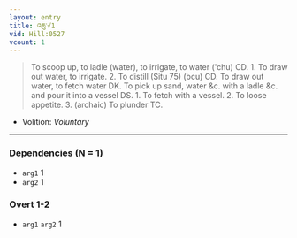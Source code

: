 ```yaml
---
layout: entry
title: འཆུ་√1
vid: Hill:0527
vcount: 1
---
```

> To scoop up, to ladle (water), to irrigate, to water ('chu) CD\. 1\. To draw out water, to irrigate\. 2\. To distill (Situ 75) (bcu) CD\. To draw out water, to fetch water DK\. To pick up sand, water &c\. with a ladle &c\. and pour it into a vessel DS\. 1\. To fetch with a vessel\. 2\. To loose appetite\. 3\. (archaic) To plunder TC\.

* Volition: _Voluntary_

---

### Dependencies (N = 1)
* `arg1` 1
* `arg2` 1


### Overt 1-2
* `arg1` `arg2` 1
